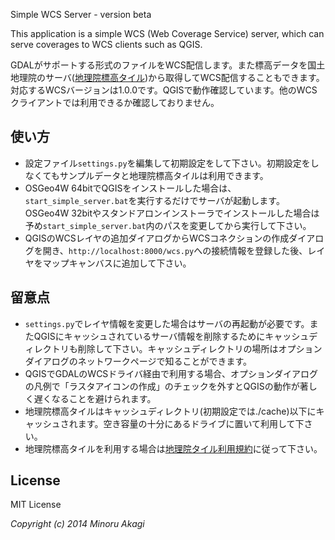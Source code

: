 Simple WCS Server - version beta

This application is a simple WCS (Web Coverage Service) server, which can serve coverages to WCS clients such as QGIS.

GDALがサポートする形式のファイルをWCS配信します。また標高データを国土地理院のサーバ([地理院標高タイル](http://portal.cyberjapan.jp/help/development/demtile.html))から取得してWCS配信することもできます。
対応するWCSバージョンは1.0.0です。QGISで動作確認しています。他のWCSクライアントでは利用できるか確認しておりません。

使い方
------
* 設定ファイル`settings.py`を編集して初期設定をして下さい。初期設定をしなくてもサンプルデータと地理院標高タイルは利用できます。
* OSGeo4W 64bitでQGISをインストールした場合は、`start_simple_server.bat`を実行するだけでサーバが起動します。OSGeo4W 32bitやスタンドアロンインストーラでインストールした場合は予め`start_simple_server.bat`内のパスを変更してから実行して下さい。
* QGISのWCSレイヤの追加ダイアログからWCSコネクションの作成ダイアログを開き、`http://localhost:8000/wcs.py`への接続情報を登録した後、レイヤをマップキャンバスに追加して下さい。

留意点
------
* `settings.py`でレイヤ情報を変更した場合はサーバの再起動が必要です。またQGISにキャッシュされているサーバ情報を削除するためにキャッシュディレクトリも削除して下さい。キャッシュディレクトリの場所はオプションダイアログのネットワークページで知ることができます。
* QGISでGDALのWCSドライバ経由で利用する場合、オプションダイアログの凡例で「ラスタアイコンの作成」のチェックを外すとQGISの動作が著しく遅くなることを避けられます。
* 地理院標高タイルはキャッシュディレクトリ(初期設定では./cache)以下にキャッシュされます。空き容量の十分にあるドライブに置いて利用して下さい。
* 地理院標高タイルを利用する場合は[地理院タイル利用規約](http://portal.cyberjapan.jp/help/termsofuse.html)に従って下さい。

License
-------
MIT License

_Copyright (c) 2014 Minoru Akagi_

